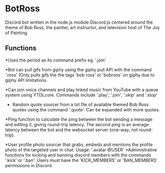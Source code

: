 # BotRoss
Discord bot written in the node.js module Discord.js centered around the theme of Bob Ross, the painter, art instructor, and television host of The Joy of Painting.


## Functions 
*Uses the period as its command prefix eg. '.join'

*Bot can pull gifs from giphy using the giphy pull API with the command '.ross' (Only pulls gifs the the tags 'bob ross' or 'bobross' on giphy due to giphy API limitations. 

*Can join voice channels and play linked music from YouTube with a queue system using YTDLcore. Commands include '.play', '.join', '.skip' and '.stop'

* Random quote sourcer from a txt file of available themed Bob Ross quotes using the command '.quote'. Can be expanded with more quotes.

*Ping function to calculate the ping between the bot sending a message and editing it, giving round-trip latency. The second ping is an average latency between the bot and the websocket server (one-way, not round-trip).

*User profile photo sourcer that grabs, embeds and mentions the profile photo of the targeted user in chat. Usage: '.avatar @USER'
*Administrative functions for kicking and banning discord members with the commands '.kick' or '.ban'. Users must have the 'KICK_MEMBERS' or 'BAN_MEMBERS' permissions in Discord.



